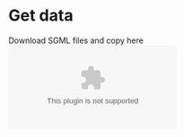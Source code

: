 # Get data
Download SGML files and copy here ![EFE94](https://consigna.ugr.es/g/NVUThaH1Q69zSopM/efe94.tgz)

